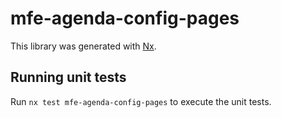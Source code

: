 # mfe-agenda-config-pages

This library was generated with [Nx](https://nx.dev).

## Running unit tests

Run `nx test mfe-agenda-config-pages` to execute the unit tests.
